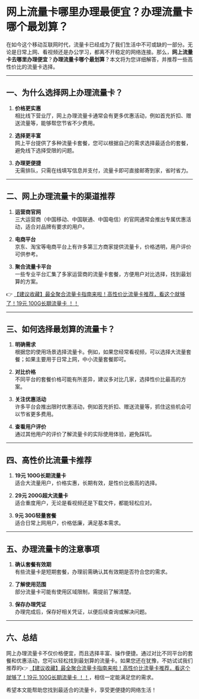 # 网上流量卡哪里办理最便宜？办理流量卡哪个最划算？

在如今这个移动互联网时代，流量卡已经成为了我们生活中不可或缺的一部分。无论是日常上网、看视频还是办公学习，都离不开稳定的网络连接。那么，**网上流量卡去哪里办理便宜**？**办理流量卡哪个最划算**？本文将为您详细解答，并推荐一些高性价比的流量卡选择。

---

## 一、为什么选择网上办理流量卡？

1. **价格更实惠**  
   相比线下营业厅，网上办理流量卡通常会有更多优惠活动，例如首充折扣、赠送流量等，能够帮您节省不少费用。

2. **选择更丰富**  
   网上平台提供了多种流量卡套餐，您可以根据自己的需求选择最适合的套餐，避免线下选择受限的问题。

3. **办理更便捷**  
   无需排队，只需在线填写信息并支付，流量卡即可直接邮寄到家，省时省力。

---

## 二、网上办理流量卡的渠道推荐

1. **运营商官网**  
   三大运营商（中国移动、中国联通、中国电信）的官网通常会推出专属优惠活动，适合对品牌有要求的用户。

2. **电商平台**  
   京东、淘宝等电商平台上有许多第三方商家提供流量卡，价格透明，用户评价可供参考。

3. **聚合流量卡平台**  
   一些专业平台汇集了多家运营商的流量卡套餐，方便用户对比选择，找到最划算的方案。

👉 [【建议收藏】最全聚合流量卡指南来啦！高性价比流量卡推荐，看这个就够了！19元 100G长期流量卡 ！！](https://bit.ly/Liuliangka)

---

## 三、如何选择最划算的流量卡？

1. **明确需求**  
   根据您的使用场景选择流量卡。例如，如果您经常看视频，可以选择大流量套餐；如果主要用于日常上网，中小流量套餐即可。

2. **对比价格**  
   不同平台的套餐价格可能有所差异，建议多对比几家，选择性价比最高的方案。

3. **关注优惠活动**  
   许多平台会推出限时优惠活动，例如首充折扣、赠送流量等，抓住这些机会可以节省更多费用。

4. **查看用户评价**  
   通过其他用户的评价了解流量卡的实际使用体验，避免踩坑。

---

## 四、高性价比流量卡推荐

1. **19元 100G长期流量卡**  
   适合大流量用户，价格实惠，长期有效，是性价比极高的选择。

2. **29元 200G超大流量卡**  
   适合重度用户，无论是看视频还是下载文件，都能轻松应对。

3. **9元 30G轻量套餐**  
   适合日常上网用户，价格低廉，满足基本需求。

---

## 五、办理流量卡的注意事项

1. **确认套餐有效期**  
   有些流量卡是短期套餐，办理前需确认其有效期是否符合您的需求。

2. **了解使用范围**  
   部分流量卡可能有使用区域限制，需提前了解清楚。

3. **保存办理凭证**  
   办理完成后，保存好相关凭证，以便后续查询或解决问题。

---

## 六、总结

网上办理流量卡不仅价格便宜，而且选择丰富、操作便捷。通过对比不同平台的套餐和优惠活动，您可以轻松找到最划算的流量卡。如果您还在犹豫，不妨试试我们推荐的👉 [【建议收藏】最全聚合流量卡指南来啦！高性价比流量卡推荐，看这个就够了！19元 100G长期流量卡 ！！](https://bit.ly/Liuliangka)，相信一定能满足您的需求。

希望本文能帮助您找到最适合的流量卡，享受更便捷的网络生活！